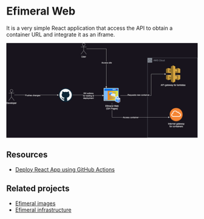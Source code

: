 # Efimeral Web

It is a very simple React application that access the API to obtain a container
URL and integrate it as an iframe.

![Architecture diagram](./docs/architecture.png)

## Resources

* [Deploy React App using GitHub Actions](https://dev.to/achukka/deploy-react-app-using-github-actions-157d)

## Related projects

* [Efimeral images](https://github.com/ariel17/efimeral-images)
* [Efimeral infrastructure](https://github.com/ariel17/efimeral-infra)
